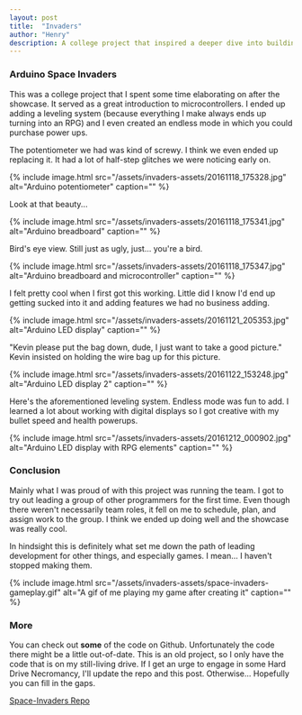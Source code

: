 ```yaml
---
layout: post
title:  "Invaders"
author: "Henry"
description: A college project that inspired a deeper dive into building Space Invaders on an LED board with an Arduino kit.
---
```


### Arduino Space Invaders

This was a college project that I spent some time elaborating on after the showcase. It served as a great introduction to microcontrollers. I ended up adding a leveling system (because everything I make always ends up turning into an RPG) and I even created an endless mode in which you could purchase power ups.

The potentiometer we had was kind of screwy. I think we even ended up replacing it. It had a lot of half-step glitches we were noticing early on.

{% include image.html src="/assets/invaders-assets/20161118_175328.jpg" alt="Arduino potentiometer" caption="" %}

Look at that beauty...

{% include image.html src="/assets/invaders-assets/20161118_175341.jpg" alt="Arduino breadboard" caption="" %}

Bird's eye view. Still just as ugly, just... you're a bird.

{% include image.html src="/assets/invaders-assets/20161118_175347.jpg" alt="Arduino breadboard and microcontroller" caption="" %}

I felt pretty cool when I first got this working. Little did I know I'd end up getting sucked into it and adding features we had no business adding.

{% include image.html src="/assets/invaders-assets/20161121_205353.jpg" alt="Arduino LED display" caption="" %}

"Kevin please put the bag down, dude, I just want to take a good picture." Kevin insisted on holding the wire bag up for this picture.


{% include image.html src="/assets/invaders-assets/20161122_153248.jpg" alt="Arduino LED display 2" caption="" %}

Here's the aforementioned leveling system. Endless mode was fun to add. I learned a lot about working with digital displays so I got creative with my bullet speed and health powerups.

{% include image.html src="/assets/invaders-assets/20161212_000902.jpg" alt="Arduino LED display with RPG elements" caption="" %}

### Conclusion

Mainly what I was proud of with this project was running the team. I got to try out leading a group of other programmers for the first time. Even though there weren't necessarily team roles, it fell on me to schedule, plan, and assign work to the group. I think we ended up doing well and the showcase was really cool. 

In hindsight this is definitely what set me down the path of leading development for other things, and especially games. I mean... I haven't stopped making them.

{% include image.html src="/assets/invaders-assets/space-invaders-gameplay.gif" alt="A gif of me playing my game after creating it" caption="" %}


### More
You can check out **some** of the code on Github. Unfortunately the code there might be a little out-of-date. This is an old project, so I only have the code that is on my still-living drive. If I get an urge to engage in some Hard Drive Necromancy, I'll update the repo and this post. Otherwise... Hopefully you can fill in the gaps.

[Space-Invaders Repo](https://github.com/ClarkStraws/Space-Invaders)

